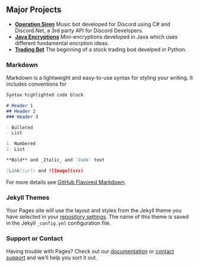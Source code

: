 ## Major Projects

- **[Operation Siren](https://github.com/samuelflock/OperationSiren)** Music bot developed for Discord using C# and Discord.Net, a 3rd party API for Discord Developers.
- **[Java Encryptions](https://github.com/samuelflock/Encryptions)** Mini-encryptions developed in Java which uses different fundamental encrption ideas.
- **[Trading Bot](https://github.com/samuelflock/TradingBot-Python)** The beginning of a stock trading bod develped in Python.

### Markdown

Markdown is a lightweight and easy-to-use syntax for styling your writing. It includes conventions for

```markdown
Syntax highlighted code block

# Header 1
## Header 2
### Header 3

- Bulleted
- List

1. Numbered
2. List

**Bold** and _Italic_ and `Code` text

[Link](url) and ![Image](src)
```

For more details see [GitHub Flavored Markdown](https://guides.github.com/features/mastering-markdown/).

### Jekyll Themes

Your Pages site will use the layout and styles from the Jekyll theme you have selected in your [repository settings](https://github.com/samuelflock/samuelflock.github.io/settings). The name of this theme is saved in the Jekyll `_config.yml` configuration file.

### Support or Contact

Having trouble with Pages? Check out our [documentation](https://docs.github.com/categories/github-pages-basics/) or [contact support](https://support.github.com/contact) and we’ll help you sort it out.
